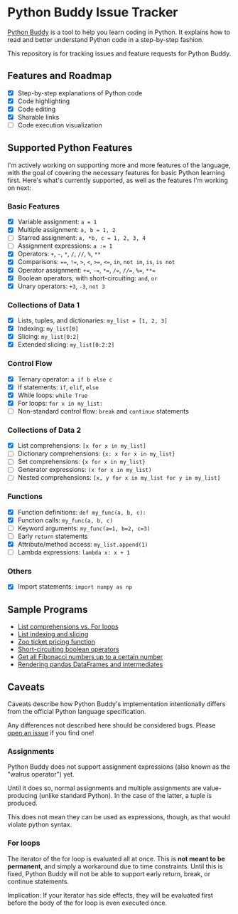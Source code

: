 # Python Buddy Issue Tracker

[Python Buddy](https://learn.richarddominick.me/python/) is a tool to help you learn coding in Python. It explains how to read and better understand Python code in a step-by-step fashion.

This repository is for tracking issues and feature requests for Python Buddy.

## Features and Roadmap

- [x] Step-by-step explanations of Python code
- [x] Code highlighting
- [x] Code editing
- [x] Sharable links
- [ ] Code execution visualization

## Supported Python Features

I'm actively working on supporting more and more features of the language, with the goal of covering the necessary features for basic Python learning first. Here's what's currently supported, as well as the features I'm working on next:

### Basic Features

- [x] Variable assignment: `a = 1`
- [x] Multiple assignment: `a, b = 1, 2`
- [ ] Starred assignment: `a, *b, c = 1, 2, 3, 4`
- [ ] Assignment expressions: `a := 1`
- [x] Operators: `+`, `-`, `*`, `/`, `//`, `%`, `**`
- [x] Comparisons: `==`, `!=`, `>`, `<`, `>=`, `<=`, `in`, `not in`, `is`, `is not`
- [x] Operator assignment: `+=`, `-=`, `*=`, `/=`, `//=`, `%=`, `**=`
- [x] Boolean operators, with short-circuiting: `and`, `or`
- [x] Unary operators: `+3`, `-3`, `not 3`

### Collections of Data 1

- [x] Lists, tuples, and dictionaries: `my_list = [1, 2, 3]`
- [x] Indexing: `my_list[0]`
- [x] Slicing: `my_list[0:2]`
- [x] Extended slicing: `my_list[0:2:2]`

### Control Flow

- [x] Ternary operator: `a if b else c`
- [x] If statements: `if`, `elif`, `else`
- [x] While loops: `while True`
- [x] For loops: `for x in my_list:`
- [ ] Non-standard control flow: `break` and `continue` statements

### Collections of Data 2

- [x] List comprehensions: `[x for x in my_list]`
- [ ] Dictionary comprehensions: `{x: x for x in my_list}`
- [ ] Set comprehensions: `{x for x in my_list}`
- [ ] Generator expressions: `(x for x in my_list)`
- [ ] Nested comprehensions: `[x, y for x in my_list for y in my_list]`

### Functions

- [x] Function definitions: `def my_func(a, b, c):`
- [x] Function calls: `my_func(a, b, c)`
- [ ] Keyword arguments: `my_func(a=1, b=2, c=3)`
- [ ] Early `return` statements
- [x] Attribute/method access: `my_list.append(1)`
- [ ] Lambda expressions: `lambda x: x + 1`

### Others

- [x] Import statements: `import numpy as np`

## Sample Programs

- [List comprehensions vs. For loops](https://share.richarddominick.me/listcomp_vs_for)
- [List indexing and slicing](https://share.richarddominick.me/list_demo)
- [Zoo ticket pricing function](https://share.richarddominick.me/zoo_ticket)
- [Short-circuiting boolean operators](https://share.richarddominick.me/short_circuit)
- [Get all Fibonacci numbers up to a certain number](https://share.richarddominick.me/fib_n)
- [Rendering pandas DataFrames and intermediates](https://share.richarddominick.me/render_pandas)

## Caveats

Caveats describe how Python Buddy's implementation intentionally differs from the official Python language specification.

Any differences not described here should be considered bugs. Please [open an issue](https://github.com/RichDom2185/pythonbuddy-issue-tracker/issues/new) if you find one!

### Assignments

Python Buddy does not support assignment expressions (also known as the "walrus operator") yet.

Until it does so, normal assignments and multiple assignments are value-producing (unlike standard Python). In the case of the latter, a tuple is produced.

This does not mean they can be used as expressions, though, as that would violate python syntax.

### For loops

The iterator of the for loop is evaluated all at once. This is **not meant to be permanent**, and simply a workaround due to time constraints. Until this is fixed, Python Buddy will not be able to support early return, break, or continue statements.

Implication: If your iterator has side effects, they will be evaluated first before the body of the for loop is even executed once.
